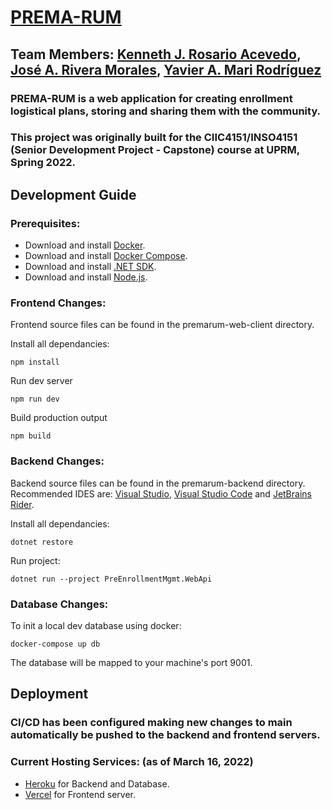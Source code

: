 # [PREMA-RUM](https://www.premarum.com/)

## Team Members: [Kenneth J. Rosario Acevedo](https://github.com/kenneth-rosario), [José A. Rivera Morales](https://github.com/https://github.com/joseriveramorales), [Yavier A. Mari Rodríguez](https://github.com/YMari)

### PREMA-RUM is a web application for creating enrollment logistical plans, storing and sharing them with the community.

### This project was originally built for the CIIC4151/INSO4151 (Senior Development Project - Capstone) course at UPRM, Spring 2022.

## Development Guide
### Prerequisites:
- Download and install [Docker](https://docs.docker.com/get-docker/).
- Download and install [Docker Compose](https://docs.docker.com/compose/install/).
- Download and install [.NET SDK](https://dotnet.microsoft.com/en-us/download/dotnet/6.0).
- Download and install [Node.js](https://joachim8675309.medium.com/installing-node-js-with-nvm-4dc469c977d9).

### Frontend Changes:
Frontend source files can be found in the premarum-web-client directory.

Install all dependancies:
```
npm install
```

Run dev server
```
npm run dev
```

Build production output
```
npm build
```

### Backend Changes:

Backend source files can be found in the premarum-backend directory. Recommended IDES are: [Visual Studio](https://visualstudio.microsoft.com/downloads/), [Visual Studio Code](https://code.visualstudio.com/download) and [JetBrains Rider](https://www.jetbrains.com/rider/download/#section=windows).

Install all dependancies:
```
dotnet restore
```

Run project:
```
dotnet run --project PreEnrollmentMgmt.WebApi
```

### Database Changes:
To init a local dev database using docker:
```
docker-compose up db
```

The database will be mapped to your machine's port 9001.

## Deployment

### CI/CD has been configured making new changes to main automatically be pushed to the backend and frontend servers. 

### Current Hosting Services: (as of March 16, 2022)
- [Heroku](https://www.heroku.com/) for Backend and Database.
- [Vercel](https://vercel.com/) for Frontend server.
